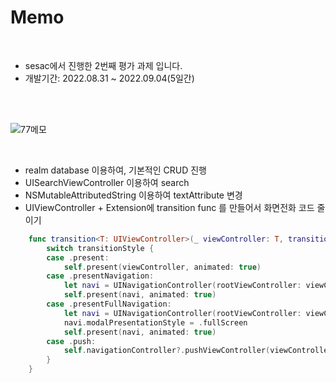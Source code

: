 # Memo

<br/>

* sesac에서 진행한 2번째 평가 과제 입니다.
* 개발기간: 2022.08.31 ~ 2022.09.04(5일간)

<br/><br/>





![77메모](https://user-images.githubusercontent.com/106936018/208289765-52b639d0-ca63-49e8-ae92-320831aaecb8.gif)



<br/>

* realm database 이용하여, 기본적인 CRUD 진행
* UISearchViewController 이용하여 search
* NSMutableAttributedString 이용하여 textAttribute 변경
* UIViewController + Extension에 transition func 를 만들어서 화면전화 코드 줄이기



```swift
    func transition<T: UIViewController>(_ viewController: T, transitionStyle: TransitionStyle = .present) {
        switch transitionStyle {
        case .present:
            self.present(viewController, animated: true)
        case .presentNavigation:
            let navi = UINavigationController(rootViewController: viewController)
            self.present(navi, animated: true)
        case .presentFullNavigation:
            let navi = UINavigationController(rootViewController: viewController)
            navi.modalPresentationStyle = .fullScreen
            self.present(navi, animated: true)
        case .push:
            self.navigationController?.pushViewController(viewController, animated: true)
        }
    }
```









